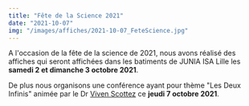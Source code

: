 ```yaml
---
title: "Fête de la Science 2021"
date: "2021-10-07"
img: "/images/affiches/2021-10-07_FeteScience.jpg"
---
```


A l'occasion de la fête de la science de 2021, nous avons réalisé des affiches qui seront affichées dans les batiments de JUNIA ISA Lille les **samedi 2 et dimanche 3 octobre 2021**.

De plus nous organisons une conférence ayant pour thème "Les Deux Infinis" animée par le Dr [Viven Scottez](https://fr.linkedin.com/in/dr-vivien-scottez) ce **jeudi 7 octobre 2021**.